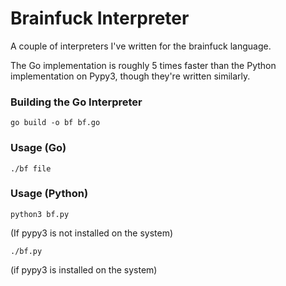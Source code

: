 # Brainfuck Interpreter

A couple of interpreters I've written for the brainfuck language. 

The Go implementation is roughly 5 times faster than the Python implementation on Pypy3,
though they're written similarly.


### Building the Go Interpreter 

```
go build -o bf bf.go
```

### Usage (Go)

```
./bf file
```

### Usage (Python)

```
python3 bf.py 
```
(If pypy3 is not installed on the system)

```
./bf.py
```
(if pypy3 is installed on the system)